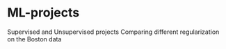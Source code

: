 # ML-projects
Supervised and Unsupervised projects
Comparing different regularization on the Boston data
